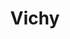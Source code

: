 ---
title: Vichy
date: 
draft: false

# descripcion
description : Círculos con nácar verde grandes

materials: Plata 925

color: Plateado

dimensions: 1,2cm

code: 01-04-0139

type: "Aros"

categories: []

price: $4.620,00

price_eftvo: $3.930,00

# Images
# first image will be shown in the product page
images:
  # - image: "images/path_to_image"
  # La ubicacion de las imagenes es imagenes/Aros/Aros.Piedras/01-04-0139-vichy
  - image: "./images/aros/piedras/01-04-0139-circulos-con-nacar-verde-grandes_a.jpeg"
  - image: "./images/aros/piedras/01-04-0139-circulos-con-nacar-verde-grandes_b.jpeg"
---